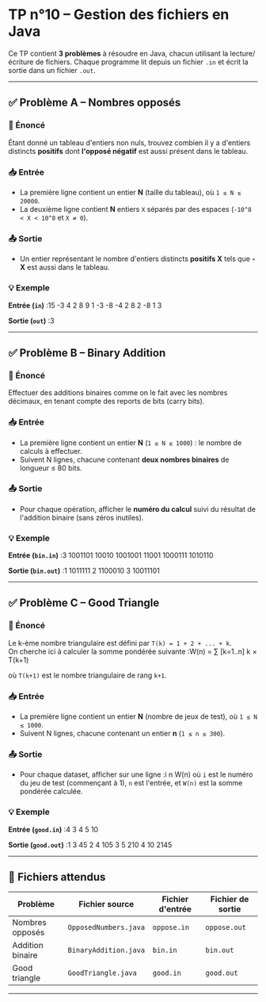 # TP n°10 – Gestion des fichiers en Java

Ce TP contient **3 problèmes** à résoudre en Java, chacun utilisant la lecture/écriture de fichiers. Chaque programme lit depuis un fichier `.in` et écrit la sortie dans un fichier `.out`.

---

## ✅ Problème A – Nombres opposés

### 🧠 Énoncé  
Étant donné un tableau d'entiers non nuls, trouvez combien il y a d'entiers distincts **positifs** dont **l'opposé négatif** est aussi présent dans le tableau.

### 📥 Entrée
- La première ligne contient un entier **N** (taille du tableau), où `1 ≤ N ≤ 20000`.
- La deuxième ligne contient **N** entiers `X` séparés par des espaces (`-10^8 < X < 10^8` et `X ≠ 0`).

### 📤 Sortie
- Un entier représentant le nombre d'entiers distincts **positifs X** tels que **-X** est aussi dans le tableau.

### 💡 Exemple

**Entrée (`in`)** :15 -3 4 2 8 9 1 -3 -8 -4 2 8 2 -8 1 3

**Sortie (`out`)** :3 

---

## ✅ Problème B – Binary Addition

### 🧠 Énoncé  
Effectuer des additions binaires comme on le fait avec les nombres décimaux, en tenant compte des reports de bits (carry bits).

### 📥 Entrée
- La première ligne contient un entier **N** (`1 ≤ N ≤ 1000`) : le nombre de calculs à effectuer.
- Suivent N lignes, chacune contenant **deux nombres binaires** de longueur ≤ 80 bits.

### 📤 Sortie
- Pour chaque opération, afficher le **numéro du calcul** suivi du résultat de l'addition binaire (sans zéros inutiles).

### 💡 Exemple

**Entrée (`bin.in`)** :3 1001101 10010 1001001 11001 1000111 1010110

**Sortie (`bin.out`)** :1 1011111 2 1100010 3 10011101


---

## ✅ Problème C – Good Triangle

### 🧠 Énoncé  
Le k-ème nombre triangulaire est défini par `T(k) = 1 + 2 + ... + k`.  
On cherche ici à calculer la somme pondérée suivante :W(n) = ∑ [k=1..n] k × T(k+1)

où `T(k+1)` est le nombre triangulaire de rang `k+1`.

### 📥 Entrée
- La première ligne contient un entier **N** (nombre de jeux de test), où `1 ≤ N ≤ 1000`.
- Suivent N lignes, chacune contenant un entier **n** (`1 ≤ n ≤ 300`).

### 📤 Sortie
- Pour chaque dataset, afficher sur une ligne :i n W(n)
 où `i` est le numéro du jeu de test (commençant à 1), `n` est l'entrée, et `W(n)` est la somme pondérée calculée.

### 💡 Exemple

**Entrée (`good.in`)** :4 3 4 5 10

**Sortie (`good.out`)** :1 3 45 2 4 105 3 5 210 4 10 2145

---

## 🧰 Fichiers attendus

| Problème       | Fichier source         | Fichier d'entrée | Fichier de sortie |
|----------------|------------------------|------------------|-------------------|
| Nombres opposés| `OpposedNumbers.java`  | `oppose.in`      | `oppose.out`      |
| Addition binaire| `BinaryAddition.java` | `bin.in`         | `bin.out`         |
| Good triangle  | `GoodTriangle.java`    | `good.in`        | `good.out`        |

---








